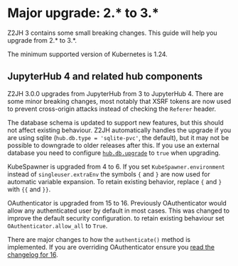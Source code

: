 # Major upgrade: 2.\* to 3.\*

Z2JH 3 contains some small breaking changes.
This guide will help you upgrade from 2.\* to 3.\*.

The minimum supported version of Kubernetes is 1.24.

## JupyterHub 4 and related hub components

Z2JH 3.0.0 upgrades from JupyterHub from 3 to JupyterHub 4.
There are some minor breaking changes, most notably that XSRF tokens are now used to prevent cross-origin attacks instead of checking the `Referer` header.

The database schema is updated to support new features, but this should not affect existing behaviour.
Z2JH automatically handles the upgrade if you are using sqlite (`hub.db.type = 'sqlite-pvc'`, the default), but it may not be possible to downgrade to older releases after this.
If you use an external database you need to configure [`hub.db.upgrade`](schema_hub.db.upgrade) to `true` when upgrading.

KubeSpawner is upgraded from 4 to 6.
If you set `KubeSpawner.environment` instead of `singleuser.extraEnv` the symbols `{` and `}` are now used for automatic variable expansion. To retain existing behavior, replace `{` and `}` with `{{` and `}}`.

OAuthenticator is upgraded from 15 to 16.
Previously OAuthenticator would allow any authenticated user by default in most cases.
This was changed to improve the default security configuration. to retain existing behaviour set `OAuthenticator.allow_all` to `True`.

There are major changes to how the `authenticate()` method is implemented.
If you are overriding OAuthenticator ensure you [read the changelog for 16](https://github.com/jupyterhub/oauthenticator/blob/16.0.4/docs/source/reference/changelog.md).
